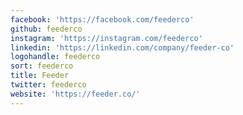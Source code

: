 ```yaml
---
facebook: 'https://facebook.com/feederco'
github: feederco
instagram: 'https://instagram.com/feederco'
linkedin: 'https://linkedin.com/company/feeder-co'
logohandle: feederco
sort: feederco
title: Feeder
twitter: feederco
website: 'https://feeder.co/'
---
```

